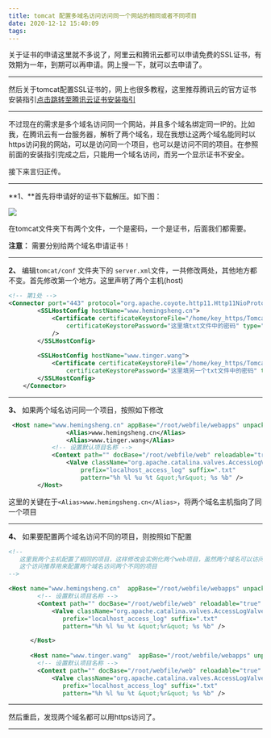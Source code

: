 ```yaml
---
title: tomcat 配置多域名访问访问同一个网站的相同或者不同项目
date: 2020-12-12 15:40:09
tags:
---
```


关于证书的申请这里就不多说了，阿里云和腾讯云都可以申请免费的SSL证书，有效期为一年，到期可以再申请。网上搜一下，就可以去申请了。


----------


然后关于tomcat配置SSL证书的，网上也很多教程，这里推荐腾讯云的官方证书安装指引[点击跳转至腾讯云证书安装指引](https://cloud.tencent.com/document/product/400/4143#4.-tomcat-.E8.AF.81.E4.B9.A6.E9.83.A8.E7.BD.B2)


----------


不过现在的需求是多个域名访问同一个网站，并且多个域名绑定同一IP的。比如我，在腾讯云有一台服务器，解析了两个域名，现在我想让这两个域名能同时以https访问我的网站，可以是访问同一个项目，也可以是访问不同的项目。在参照前面的安装指引完成之后，只能用一个域名访问，而另一个显示证书不安全。

接下来言归正传。


----------


**1、**首先将申请好的证书下载解压。如下图：

![](https://www.hemingsheng.cn/imageDownload.hms?imageUrl=20180115/39403000.jpg)

在tomcat文件夹下有两个文件，一个是密码，一个是证书，后面我们都需要。

**注意：** 需要分别给两个域名申请证书！

----------

**2、** 编辑`tomcat/conf` 文件夹下的 `server.xml`文件，一共修改两处，其他地方都不变。首先修改第一个地方。这里声明了两个主机(host)


```xml
<!-- 第1处 -->
<Connector port="443" protocol="org.apache.coyote.http11.Http11NioProtocol" maxThreads="150" SSLEnabled="true" defaultSSLHostConfigName="www.hemingsheng.cn" >
		<SSLHostConfig hostName="www.hemingsheng.cn">
			<Certificate certificateKeystoreFile="/home/key_https/Tomcat/www.hemingsheng.cn.jks"
				certificateKeystorePassword="这里填txt文件中的密码" type="RSA" 
			/>
        </SSLHostConfig>
		
		<SSLHostConfig hostName="www.tinger.wang">
			<Certificate certificateKeystoreFile="/home/key_https/Tomcat/www.tinger.wang.jks"
				certificateKeystorePassword="这里填另一个txt文件中的密码" type="RSA" />
        </SSLHostConfig>
	</Connector>

```
----------

**3、** 如果两个域名访问同一个项目，按照如下修改

```xml
 <Host name="www.hemingsheng.cn" appBase="/root/webfile/webapps" unpackWARs="false" autoDeploy="true">
				<Alias>www.hemingsheng.cn</Alias>  
				<Alias>www.tinger.wang</Alias>
			<!-- 设置默认项目名称 -->
			<Context path="" docBase="/root/webfile/web" reloadable="true" /> 
				<Valve className="org.apache.catalina.valves.AccessLogValve" directory="logs"
					prefix="localhost_access_log" suffix=".txt"
					pattern="%h %l %u %t &quot;%r&quot; %s %b" />
		</Host>
```

这里的关键在于`<Alias>www.hemingsheng.cn</Alias>`，将两个域名主机指向了同一个项目


----------

**4、** 如果要配置两个域名访问不同的项目，则按照如下配置

<!-- 第2处 -->
```xml
<!-- 
   这里我两个主机配置了相同的项目，这样修改会实例化两个web项目，虽然两个域名可以访问同一个项目，但是会启动两个虚拟机，不推荐。
   这个访问推荐用来配置两个域名访问两个不同的项目
-->

<Host name="www.hemingsheng.cn"  appBase="/root/webfile/webapps" unpackWARs="false" autoDeploy="true">
		<!-- 设置默认项目名称 -->
		<Context path="" docBase="/root/webfile/web" reloadable="true" /> 
			<Valve className="org.apache.catalina.valves.AccessLogValve" directory="logs"
               prefix="localhost_access_log" suffix=".txt"
               pattern="%h %l %u %t &quot;%r&quot; %s %b" />

      </Host>
	  
	  <Host name="www.tinger.wang"  appBase="/root/webfile/webapps" unpackWARs="false" autoDeploy="true">
		<!-- 设置默认项目名称 -->
		<Context path="" docBase="/root/webfile/web" reloadable="true" /> 
			<Valve className="org.apache.catalina.valves.AccessLogValve" directory="logs"
               prefix="localhost_access_log" suffix=".txt"
               pattern="%h %l %u %t &quot;%r&quot; %s %b" />
```


----------

然后重启，发现两个域名都可以用https访问了。


----------